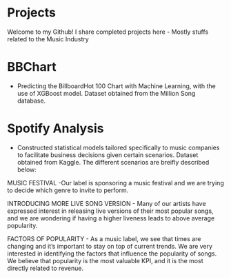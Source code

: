 # Projects 
 Welcome to my Github! I share completed projects here - Mostly stuffs related to the Music Industry
 
 
# BBChart
- Predicting the BillboardHot 100 Chart with Machine Learning, with the use of XGBoost model. Dataset obtained from the Million Song database. 


# Spotify Analysis
- Constructed statistical models tailored specifically to music companies to facilitate business decisions given certain scenarios. Dataset obtained from Kaggle. The different scenarios are breifly described below: 

MUSIC FESTIVAL -Our label is sponsoring a music festival and we are trying to decide which genre to invite to perform. 

INTRODUCING MORE LIVE SONG VERSION - Many of our artists have expressed interest in releasing live versions of their most popular songs, and we are wondering if having a higher liveness leads to above average popularity. 

FACTORS OF POPULARITY - As a music label, we see that times are changing and it’s important to stay on top of current trends. We are very interested in identifying the factors that influence the popularity of songs. We believe that popularity is the most valuable KPI, and it is the most directly related to revenue.



